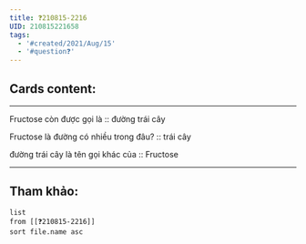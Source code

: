 ```yaml
---
title: ❓210815-2216
UID: 210815221658
tags:
  - '#created/2021/Aug/15'
  - '#question❓'
---
```


## Cards content:
---

Fructose còn được gọi là :: đường trái cây
<!--SR:!2021-10-02,32,270-->

Fructose là đường có nhiều trong đâu? :: trái cây
<!--SR:!2021-10-07,38,290-->

đường trái cây là tên gọi khác của :: Fructose
<!--SR:!2021-09-01,12,270-->

---


## Tham khảo:
```dataview
list
from [[❓210815-2216]]
sort file.name asc
```